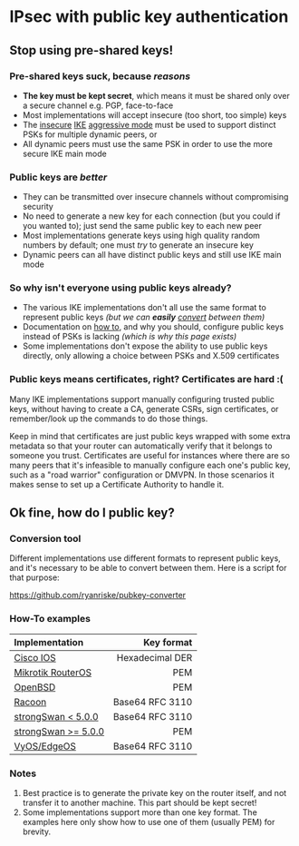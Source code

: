 # IPsec with public key authentication
## Stop using pre-shared keys!
### Pre-shared keys suck, because _reasons_
*  __The key must be kept secret__, which means it must be shared only over a secure channel e.g. PGP, face-to-face
*  Most implementations will accept insecure (too short, too simple) keys
*  The [insecure][1] [IKE][2] [aggressive mode][3] must be used to support distinct PSKs for multiple dynamic peers, or
*  All dynamic peers must use the same PSK in order to use the more secure IKE main mode

[1]: http://www.sersc.org/journals/IJAST/vol8/2.pdf "Vulnerabilities of VPN using IPSec and Defensive Measures"
[2]: http://carnal0wnage.attackresearch.com/2011/12/aggressive-mode-vpn-ike-scan-psk-crack.html "Aggressive Mode VPN -- IKE-Scan, PSK-Crack, and Cain"
[3]: http://rayas-security.blogspot.com/2013/06/ipsec-vpn-main-mode-vs-aggressive-mode.html "IPsec VPN, Main mode Vs Aggressive mode"

### Public keys are _better_
*  They can be transmitted over insecure channels without compromising security
*  No need to generate a new key for each connection (but you could if you wanted to); just send the same public key to each new peer
*  Most implementations generate keys using high quality random numbers by default; one must _try_ to generate an insecure key
*  Dynamic peers can all have distinct public keys and still use IKE main mode

### So why isn't everyone using public keys already?
*  The various IKE implementations don't all use the same format to represent public keys _(but we can **easily** [convert](#Conversion-tool) between them)_
*  Documentation on [how to](#How-To-examples), and why you should, configure public keys instead of PSKs is lacking _(which is why this page exists)_
*  Some implementations don't expose the ability to use public keys directly, only allowing a choice between PSKs and X.509 certificates

### Public keys means certificates, right? Certificates are hard :(
Many IKE implementations support manually configuring trusted public keys, without having to create a CA, generate CSRs, sign certificates, or remember/look up the commands to do those things.

Keep in mind that certificates are just public keys wrapped with some extra metadata so that your router can automatically verify that it belongs to someone you trust. Certificates are useful for instances where there are so many peers that it's infeasible to manually configure each one's public key, such as a "road warrior" configuration or DMVPN. In those scenarios it makes sense to set up a Certificate Authority to handle it.

## Ok fine, how do I public key?
### Conversion tool
Different implementations use different formats to represent public keys, and it's necessary to be able to convert between them. Here is a script for that purpose:

https://github.com/ryanriske/pubkey-converter

### How-To examples
| Implementation           | Key format      |
| :----------------------- | --------------: |
| [Cisco IOS][a]           | Hexadecimal DER |
| [Mikrotik RouterOS][b]   | PEM             |
| [OpenBSD][c]             | PEM             |
| [Racoon][d]              | Base64 RFC 3110 |
| [strongSwan < 5.0.0][e]  | Base64 RFC 3110 |
| [strongSwan >= 5.0.0][f] | PEM             |
| [VyOS/EdgeOS][g]         | Base64 RFC 3110 |

[a]: /howto/IPsecWithPublicKeys/CiscoIOSExample
[b]: /howto/IPsecWithPublicKeys/RouterOSExample
[c]: /howto/IPsecWithPublicKeys/OpenBSDExample
[d]: /howto/IPsecWithPublicKeys/RacoonExample
[e]: /howto/IPsecWithPublicKeys/strongSwan4Example
[f]: /howto/IPsecWithPublicKeys/strongSwan5Example
[g]: /howto/IPsecWithPublicKeys/VyOSExample

### Notes
1.  Best practice is to generate the private key on the router itself, and not transfer it to another machine. This part should be kept secret!
2.  Some implementations support more than one key format. The examples here only show how to use one of them (usually PEM) for brevity.